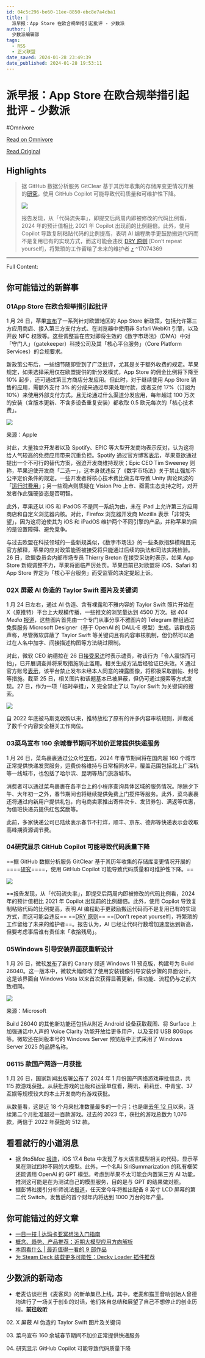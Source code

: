 ```yaml
---
id: 04c5c296-be60-11ee-8850-ebc8e7a4cba1
title: |
  派早报：App Store 在欧合规举措引起批评 - 少数派
author: |
  少数派编辑部
tags:
  - RSS
  - 正义联盟
date_saved: 2024-01-28 23:49:39
date_published: 2024-01-28 19:53:11
---
```


# 派早报：App Store 在欧合规举措引起批评 - 少数派
#Omnivore

[Read on Omnivore](https://omnivore.app/me/app-store-18d53816fe9)

[Read Original](https://sspai.com/post/86150)

## Highlights

> 据 GitHub 数据分析服务 GitClear 基于其历年收集的存储库变更情况开展的[研究](https://sspai.com/link?target=https%3A%2F%2Fwww.gitclear.com%2Fcoding%5Fon%5Fcopilot%5Fdata%5Fshows%5Fais%5Fdownward%5Fpressure%5Fon%5Fcode%5Fquality)，使用 GitHub Copilot 可能导致代码质量和可维护性下降。
> 
> ![](https://proxy-prod.omnivore-image-cache.app/0x0,sNqCIod7PXd6Utyfju4lvfXtHu0KlwH7ffs2PNSpe1TU/https://cdn.sspai.com/2024/01/29/4d9871a2d09937534d8b1e23d6f7ac48.png)
> 
> 报告发现，从「代码流失率」，即提交后两周内即被修改的代码比例看，2024 年的预计值相比 2021 年 Copilot 出现前的比例翻倍。此外，使用 Copilot 导致复制粘贴代码的比例提高，表明 AI 编程助手更鼓励搬运代码而不是复用已有的实现方式，而这可能会违反 [DRY 原则](https://sspai.com/link?target=https%3A%2F%2Fzh.wikipedia.org%2Fwiki%2F%25E4%25B8%2580%25E6%25AC%25A1%25E4%25B8%2594%25E4%25BB%2585%25E4%25B8%2580%25E6%25AC%25A1) \[Don’t repeat yourself\]，将繁琐的工作留给了未来的维护者 [⤴️](https://omnivore.app/me/app-store-18d53816fe9#17074369-660b-41e5-9593-5790808fde13)  ^17074369


--- 

Full Content: 

## 你可能错过的新鲜事

### 01App Store 在欧合规举措引起批评

1 月 26 日，苹果[宣布](https://www.apple.com/newsroom/2024/01/apple-announces-changes-to-ios-safari-and-the-app-store-in-the-european-union/)了一系列针对欧盟地区的 App Store 新政策，包括允许第三方应用商店、接入第三方支付方式、在浏览器中使用非 Safari WebKit 引擎，以及开放 NFC 权限等。这些调整旨在应对即将生效的《数字市场法》（DMA）中对「守门人」（gatekeeper）科技公司及其「核心平台服务」（Core Platform Services）的合规要求。

新政策公布后，一些细节随即受到了广泛批评，尤其是关于额外收费的规定。苹果规定，如果选择采用仅在欧盟提供的新分发模式，App Store 的佣金比例将下降至 10% 起步，还可通过第三方商店分发应用。但此时，对于继续使用 App Store 销售的应用，需额外支付 3% 的分成来通过苹果处理付款，或者支付 17%（订阅为 10%）来使用外部支付方式。且无论通过什么渠道分发应用，每年超过 100 万次的安装（含版本更新、不含多设备重复安装）都收取 0.5 欧元每次的「核心技术费」。

![](https://proxy-prod.omnivore-image-cache.app/0x0,sBQHmoJjJdjvwHC4f5-qhsjcVHrP6XESYWHIBA2Pz4g4/https://cdn.sspai.com/2024/01/29/16a6ed1d5c9760577562445e0bede3ab.png)

来源：Apple

对此，大量独立开发者以及 Spotify、EPIC 等大型开发商均表示反对，认为这将给人气较高的免费应用带来沉重负担。Spotify 通过官方博客[表示](https://sspai.com/link?target=https%3A%2F%2Fnewsroom.spotify.com%2F2024-01-26%2Fapples-proposed-changes-reject-the-goals-of-the-dma%2F)，苹果意欲通过提出一个不可行的替代方案，强迫开发商维持现状；Epic CEO Tim Sweeney 则称，苹果迫使开发商「二选一」，这本身就违反了《数字市场法》关于禁止强加不公平定价条件的规定。一些开发者将核心技术费比做去年导致 Unity 舆论风波的「[运行时费用](https://sspai.com/link?target=https%3A%2F%2Fen.wikipedia.org%2Fwiki%2FUnity%5F%28game%5Fengine%29%23Runtime%5Ffee)」；另一些观点则质疑在 Vision Pro 上市、亟需生态支持之时，对开发者作此强硬姿态是否明智。

此外，苹果还以 iOS 和 iPadOS 不是同一系统为由，未在 iPad 上允许第三方应用商店和自定义浏览器内核。对此，Firefox 浏览器开发商 Mozilla 表示「非常失望」，因为这将迫使其为 iOS 和 iPadOS 维护两个不同引擎的产品，并称苹果的目的是设置障碍、避免竞争。

与过去欧盟在科技领域的一些新规类似，《数字市场法》的一些条款措辞模糊且无官方解释，苹果的应对政策能否被接受将只能通过后续的执法和司法实践检验。26 日，欧盟委员会内部市场专员 Thierry Breton 在接受采访时表示，如果 App Store 新规调整不力，苹果将面临严厉处罚。苹果目前已对欧盟将 iOS、Safari 和 App Store 界定为「核心平台服务」而受监管的决定提起上诉。

### 02X 屏蔽 AI 伪造的 Taylor Swift 图片及关键词

1 月 24 日左右，通过 AI 伪造、含有裸露和不雅内容的 Taylor Swift 照片开始在 X（原推特）平台上大规模传播，一些推文的浏览量达到 4500 万次。据 _404 Media_ [报道](https://sspai.com/link?target=https%3A%2F%2Fwww.404media.co%2Fai-generated-taylor-swift-porn-twitter%2F)，这些图片首先由一个专门从事分享不雅图片的 Telegram 群组通过免费服务 Microsoft Designer（基于 OpenAI 的 DALL-E 模型）生成。该群成员声称，尽管微软屏蔽了 Taylor Swift 等关键词且有内容审核机制，但仍然可以通过在人名中加字、间接描述构图等方法绕过限制。

对此，微软 CEO 纳德拉在 26 日[接受采访](https://sspai.com/link?target=https%3A%2F%2Fwww.youtube.com%2Fshorts%2FCoUPLcddoH8)时表示谴责，称该行为「令人震惊而可怕」，已开展调查并将采取措施防止滥用。相关生成方法后经验证已失效。X 通过官方账号[表示](https://sspai.com/link?target=https%3A%2F%2Ftwitter.com%2FSafety%2Fstatus%2F1750765055380263272)，该平台禁止发布未经本人同意的裸露图像，将积极采取删帖、封号等措施。截至 25 日，相关图片和话题基本已被屏蔽，但仍可通过搜索等方式发现。27 日，作为一项「临时举措」，X 完全禁止了以 Taylor Swift 为关键词的搜索。

![](https://proxy-prod.omnivore-image-cache.app/0x0,sohoFsfizcVOy7OcfYIcQvWG6zFSiwSlIGgHIJih46ws/https://cdn.sspai.com/2024/01/29/16dfbfdfd962b8eba95fa5a95b20bc47.png)

自 2022 年底被马斯克收购以来，推特放松了原有的许多内容审核规则，并裁减了数千个内容安全相关工作岗位。

### 03菜鸟宣布 160 余城春节期间不加价正常提供快递服务

1 月 26 日，菜鸟裹裹通过公众号[宣布](https://mp.weixin.qq.com/s/c%5FogRnhtwiK8w7m9BpSoEg)，2024 年春节期间将在国内超 160 个城市正常提供快递发货服务，运费价格维持与日常相同水平，覆盖范围包括北上广深杭等一线城市，也包括了哈尔滨、昆明等热门旅游城市。

消费者可以通过菜鸟裹裹在各平台上的小程序查询具体区域的服务情况。除除夕下午、大年初一之外，春节期间也将继续提供免费上门揽件等服务。此外，菜鸟裹裹还将通过向新用户提供礼包，向电商卖家推出寄件次卡、发货券包、满返等优惠，为值班快递员提供红包奖励等。

此前，多家快递公司已陆续表示春节不打烊，顺丰、京东、德邦等快递表示会收取高峰期资源调节费。

### 04研究显示 GitHub Copilot 可能导致代码质量下降

==据 GitHub 数据分析服务 GitClear 基于其历年收集的存储库变更情况开展的====[研究](https://sspai.com/link?target=https%3A%2F%2Fwww.gitclear.com%2Fcoding%5Fon%5Fcopilot%5Fdata%5Fshows%5Fais%5Fdownward%5Fpressure%5Fon%5Fcode%5Fquality)====，使用 GitHub Copilot 可能导致代码质量和可维护性下降。==

![](https://proxy-prod.omnivore-image-cache.app/0x0,sNqCIod7PXd6Utyfju4lvfXtHu0KlwH7ffs2PNSpe1TU/https://cdn.sspai.com/2024/01/29/4d9871a2d09937534d8b1e23d6f7ac48.png)

==报告发现，从「代码流失率」，即提交后两周内即被修改的代码比例看，2024 年的预计值相比 2021 年 Copilot 出现前的比例翻倍。此外，使用 Copilot 导致复制粘贴代码的比例提高，表明 AI 编程助手更鼓励搬运代码而不是复用已有的实现方式，而这可能会违反== ==[DRY 原则](https://sspai.com/link?target=https%3A%2F%2Fzh.wikipedia.org%2Fwiki%2F%25E4%25B8%2580%25E6%25AC%25A1%25E4%25B8%2594%25E4%25BB%2585%25E4%25B8%2580%25E6%25AC%25A1)== ==[Don’t repeat yourself]，将繁琐的工作留给了未来的维护者==。报告认为，AI 已经让代码行数增加速度达到新高，但要考虑事后谁有责任来「收拾残局」。

### 05Windows 引导安装界面获重新设计

1 月 26 日，微软[发布](https://sspai.com/link?target=https%3A%2F%2Fblogs.windows.com%2Fwindows-insider%2F2024%2F01%2F26%2Fannouncing-windows-11-insider-preview-build-26040-canary-channel%2F)了新的 Canary 频道 Windows 11 预览版，构建号为 Build 26040。这一版本中，微软大幅修改了使用安装镜像引导安装步骤的界面设计。这是该界面自 Windows Vista 以来首次获得显著更新，但功能、流程仍与之前大致相同。

![](https://proxy-prod.omnivore-image-cache.app/0x0,sMHfNHC0SFlRWKCkB7Sg9tdiONtQNXQHcpiBbcq9D4sk/https://cdn.sspai.com/2024/01/29/531c75c8b8df55fd7d6bf4e38474920e.png)

来源：Microsoft

Build 26040 的其他新功能还包括从附近 Android 设备获取截图、将 Surface 上加强通话中人声的 Voice Clarity 功能开放给更多用户，以及支持 USB 80Gbps 等。微软还在同版本号的 Windows Server 预览版中正式采用了 Windows Server 2025 的品牌名称。

### 06115 款国产网游一月获批

1 月 26 日，国家新闻出版署[公布](https://www.nppa.gov.cn/bsfw/jggs/yxspjg/gcwlyxspxx/202401/t20240125%5F830360.html)了 2024 年 1 月份国产网络游戏审批信息，共 115 款游戏获批。从获批游戏的出版和运营单位看，腾讯、莉莉丝、中青宝、37 互娱等规模较大的本土开发商均有游戏获批。

从数量看，这是近 18 个月来批准数量最多的一个月；也是继[去年 12 月](https://www.nppa.gov.cn/bsfw/jggs/yxspjg/gcwlyxspxx/202312/t20231224%5F823643.html)以来，连续第二个月批准超过一百款游戏。过去的 2023 年，获批的游戏总数为 1,076 款，两倍于 2022 年获批的 512 款。

## 看看就行的小道消息

* 据 _9to5Mac_ [报道](https://sspai.com/link?target=https%3A%2F%2F9to5mac.com%2F2024%2F01%2F26%2Fapple-siri-chatgpt-ios-18-development%2F)，iOS 17.4 Beta 中发现了与大语言模型相关的代码，显示苹果在测试四种不同的大模型。此外，一个名叫 SiriSummarization 的私有框架还能调用 OpenAI 的 GPT 模型。考虑到苹果不太可能会内置第三方 AI 功能，推测这可能是在为测试自己的模型服务，目的是与 GPT 的结果做对照。
* 据彭博社援引分析师说法[报道](https://sspai.com/link?target=https%3A%2F%2Fwww.bloomberg.com%2Fnews%2Farticles%2F2024-01-26%2Fswitch-2-nintendo-s-next-gen-console-to-have-8-inch-lcd-screen-omdia-says)，任天堂今年将推出配备 8 英寸 LCD 屏幕的第二代 Switch，发售后的首个财年内将达到 1000 万台的年产量。

## 你可能错过的好文章

* [一日一技 | 达玛卡亚冥想法入门指南](https://sspai.com/post/86003)
* [概念、趋势、产品推荐：近期大模型应用方向解析](https://sspai.com/post/86005)
* [本周看什么 | 最近值得一看的 9 部作品](https://sspai.com/post/86118)
* [为 Steam Deck 装载更多可能性：Decky Loader 插件推荐](https://sspai.com/post/85809)

## 少数派的新动态

* 老麦访谈栏目《麦客风》的新单集已上线，其中，老麦和猫王音响创始人曾德均进行了一场关于创业的对话，他们各自总结和展望了自己不想停止的创业历程。[**前往收听**](https://sspai.com/post/86101)

02\. X 屏蔽 AI 伪造的 Taylor Swift 图片及关键词

03\. 菜鸟宣布 160 余城春节期间不加价正常提供快递服务

04\. 研究显示 GitHub Copilot 可能导致代码质量下降
